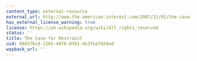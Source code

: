 ```yaml
---
content_type: external-resource
external_url: http://www.the-american-interest.com/2007/11/01/the-case-for-restraint/
has_external_license_warning: true
license: https://en.wikipedia.org/wiki/All_rights_reserved
status: ''
title: The Case for Restraint
uid: 80d376cd-1265-48f6-8361-de3fea7d24ed
wayback_url: ''
---
```

